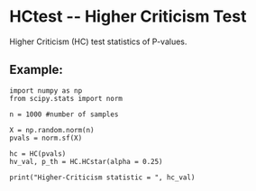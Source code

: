 # HCtest -- Higher Criticism Test

Higher Criticism (HC) test statistics of P-values. 

## Example:
```
import numpy as np
from scipy.stats import norm

n = 1000 #number of samples

X = np.random.norm(n)
pvals = norm.sf(X)

hc = HC(pvals)
hv_val, p_th = HC.HCstar(alpha = 0.25)

print("Higher-Criticism statistic = ", hc_val)
```
